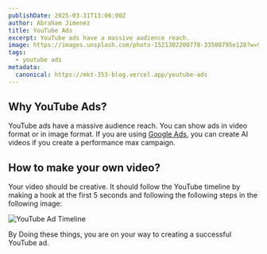 ```yaml
---
publishDate: 2025-03-31T13:06:00Z
author: Abraham Jimenez
title: YouTube Ads
excerpt: YouTube ads have a massive audience reach. 
image: https://images.unsplash.com/photo-1521302200778-33500795e128?w=900&auto=format&fit=crop&q=60&ixlib=rb-4.0.3&ixid=M3wxMjA3fDB8MHxzZWFyY2h8NHx8eW91dHViZSUyMGFkc3xlbnwwfHwwfHx8Mg%3D%3D
tags:
  - youtube ads
metadata:
  canonical: https://mkt-353-blog.vercel.app/youtube-ads
---
```


## Why YouTube Ads?

YouTube ads have a massive audience reach. You can show ads in video format or in image format. If you are using [Google Ads](what-are-google-ads), you can create AI videos if you create a performance max campaign.

## How to make your own video?

Your video should be creative. It should follow the YouTube timeline by making a hook at the first 5 seconds and following the following steps in the following image:

![YouTube Ad Timeline](https://searchengineland.com/wp-content/seloads/2024/10/YouTube-skippable-in-stream-ads.png.webp)

By Doing these things, you are on your way to creating a successful YouTube ad.
